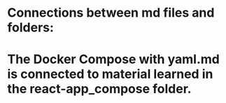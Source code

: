 # Connections between md files and folders:

# The Docker Compose with yaml.md is connected to material learned in the react-app_compose folder.